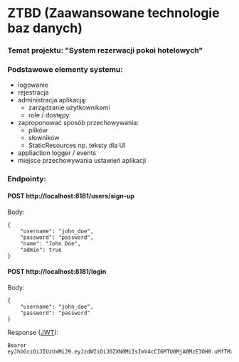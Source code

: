 # ZTBD (Zaawansowane technologie baz danych)
### Temat projektu: "System rezerwacji pokoi hotelowych" ###

### Podstawowe elementy systemu: ###
- logowanie
- rejestracja
- administracja aplikacją:
  - zarządzanie użytkownikami
  - role / dostępy
- zaproponować sposób przechowywania:
  - plików
  - słowników
  - StaticResources np. teksty dla UI
- appliaction logger / events
- miejsce przechowywania ustawień aplikacji


### Endpointy: ###
#### POST http://localhost:8181/users/sign-up ####
Body: 
```
{
	"username": "john_doe",
	"password": "password",
	"name": "John Doe",
	"admin": true
}
```
#### POST http://localhost:8181/login ####
Body: 
```
{
	"username": "john_doe",
	"password": "password"
}
```
Response ([JWT](https://jwt.io/)):
```
Bearer eyJhbGciOiJIUzUxMiJ9.eyJzdWIiOiJ0ZXN0MiIsImV4cCI6MTU0MjA0MzE3OH0.uMfTMxniNJZGBt0sounLQYh68jQlOotXAgPXyfB8JHyaCe82xmlzc4B5HAL2398cWDnzwJH_3UDCKkKdttDlrA
```
